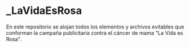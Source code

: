 # _LaVidaEsRosa
En este repositorio se alojan todos los elementos y archivos evitables que conforman la campaña publicitaria contra el cáncer de mama "La Vida es Rosa".
